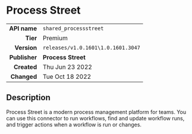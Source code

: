 # Process Street
| | |
|-:|-|
|**API name**|`shared_processstreet`|
|**Tier**|Premium|
|**Version**|`releases/v1.0.1601\1.0.1601.3047`|
|**Publisher**|**Process Street**|
|**Created**|Thu Jun 23 2022|
|**Changed**|Tue Oct 18 2022|

## Description
Process Street is a modern process management platform for teams. You can use this connector to run workflows, find and update workflow runs, and trigger actions when a workflow is run or changes.
